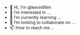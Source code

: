 - 👋 Hi, I’m @kevin99m
- 👀 I’m interested in ...
- 🌱 I’m currently learning ...
- 💞️ I’m looking to collaborate on ...
- 📫 How to reach me ...

<!---
kevin99m/kevin99m is a ✨ special ✨ repository because its `README.md` (this file) appears on your GitHub profile.
You can click the Preview link to take a look at your changes.
--->
